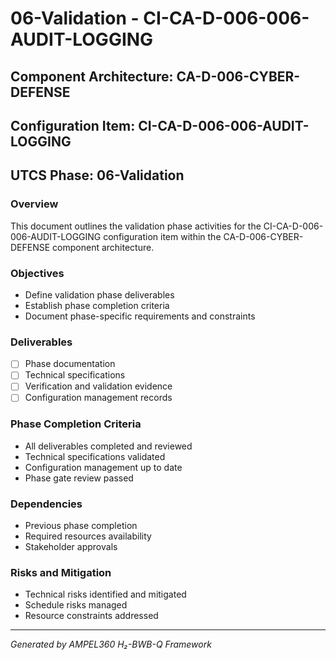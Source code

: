 # 06-Validation - CI-CA-D-006-006-AUDIT-LOGGING

## Component Architecture: CA-D-006-CYBER-DEFENSE
## Configuration Item: CI-CA-D-006-006-AUDIT-LOGGING
## UTCS Phase: 06-Validation

### Overview
This document outlines the validation phase activities for the CI-CA-D-006-006-AUDIT-LOGGING configuration item within the CA-D-006-CYBER-DEFENSE component architecture.

### Objectives
- Define validation phase deliverables
- Establish phase completion criteria
- Document phase-specific requirements and constraints

### Deliverables
- [ ] Phase documentation
- [ ] Technical specifications
- [ ] Verification and validation evidence
- [ ] Configuration management records

### Phase Completion Criteria
- All deliverables completed and reviewed
- Technical specifications validated
- Configuration management up to date
- Phase gate review passed

### Dependencies
- Previous phase completion
- Required resources availability
- Stakeholder approvals

### Risks and Mitigation
- Technical risks identified and mitigated
- Schedule risks managed
- Resource constraints addressed

---
*Generated by AMPEL360 H₂-BWB-Q Framework*

